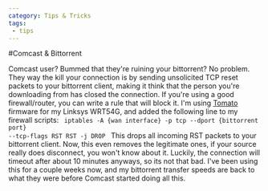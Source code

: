 ```yaml
---
category: Tips & Tricks
tags:
 - tips
---
```


#Comcast & Bittorrent

Comcast user? Bummed that they're ruining your bittorrent? No problem. They way the kill your connection is by sending unsolicited TCP reset packets to your bittorrent client, making it think that the person you're downloading from has closed the connection. If you're using a good firewall/router, you can write a rule that will block it. I'm using <a href="http://www.polarcloud.com/tomato">Tomato</a> firmware for my Linksys WRT54G, and added the following line to my firewall scripts:
<code>
iptables -A {wan interface} -p tcp --dport {bittorrent port} --tcp-flags RST RST -j DROP
</code>
This drops all incoming RST packets to your bittorrent client. Now, this even removes the legitimate ones, if your source really does disconnect, you won't know about it. Luckily, the connection will timeout after about 10 minutes anyways, so its not that bad. I've been using this for a couple weeks now, and my bittorrent transfer speeds are back to what they were before Comcast started doing all this.
